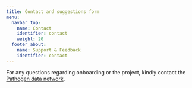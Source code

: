 ```yaml
---
title: Contact and suggestions form
menu:
  navbar_top:
    name: Contact
    identifier: contact
    weight: 20
  footer_about:
    name: Support & Feedback
    identifier: contact
---
```


For any questions regarding onboarding or the project, kindly contact the <a target="_blank" href="https://pathogendatanetwork.org/contact/">Pathogen data network</a>.
